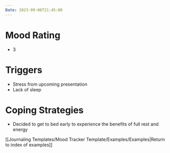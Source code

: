 ```yaml
---
Date: 2023-09-06T21:45:00
---
```


# Mood Rating

- 3

# Triggers

- Stress from upcoming presentation
- Lack of sleep

# Coping Strategies

- Decided to get to bed early to experience the benefits of full rest and energy

[[Journaling Templates/Mood Tracker Template/Examples/Examples|Return to index of examples]]